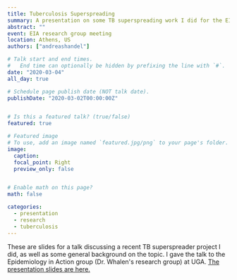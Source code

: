 ```yaml
---
title: Tuberculosis Superspreading
summary: A presentation on some TB superspreading work I did for the EIA research group at UGA.
abstract: ""
event: EIA research group meeting
location: Athens, US
authors: ["andreashandel"]

# Talk start and end times.
#   End time can optionally be hidden by prefixing the line with `#`.
date: "2020-03-04"
all_day: true

# Schedule page publish date (NOT talk date).
publishDate: "2020-03-02T00:00:00Z"


# Is this a featured talk? (true/false)
featured: true

# Featured image
# To use, add an image named `featured.jpg/png` to your page's folder. 
image:
  caption: 
  focal_point: Right
  preview_only: false


# Enable math on this page?
math: false

categories:
  - presentation
  - research
  - tuberculosis
---
```


These are slides for a talk discussing a recent TB superspreader project I did, as well as some general background on the topic. I gave the talk to the Epidemiology in Action group (Dr. Whalen's research group) at UGA.
<a href="/presentations/2020-03-EIA/2020_03_EIA-Superspreader-Presentation.html" target="_blank">The presentation slides are here.</a>
